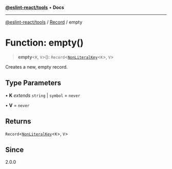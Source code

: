 [**@eslint-react/tools**](../../../README.md) • **Docs**

***

[@eslint-react/tools](../../../README.md) / [Record](../README.md) / empty

# Function: empty()

> **empty**\<`K`, `V`\>(): `Record`\<[`NonLiteralKey`](../namespaces/ReadonlyRecord/type-aliases/NonLiteralKey.md)\<`K`\>, `V`\>

Creates a new, empty record.

## Type Parameters

• **K** *extends* `string` \| `symbol` = `never`

• **V** = `never`

## Returns

`Record`\<[`NonLiteralKey`](../namespaces/ReadonlyRecord/type-aliases/NonLiteralKey.md)\<`K`\>, `V`\>

## Since

2.0.0
